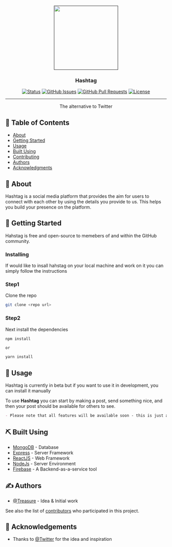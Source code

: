 <p align="center">
  <a href="" rel="noopener">
 <img width=200px height=200px src="public/hashtag_logo.png"></a>
</p>

<h3 align="center">Hashtag</h3>

<div align="center">

[![Status](https://img.shields.io/badge/status-active-success.svg)]()
[![GitHub Issues](https://img.shields.io/github/issues/creative-tutorials/hashtag)](https://github.com/creative-tutorials/hashtag/issues)
[![GitHub Pull Requests](https://img.shields.io/github/issues-pr/creative-tutorials/hashtag)](https://github.com/creative-tutorials/hashtag/issues)
[![License](https://img.shields.io/badge/license-MIT-blue.svg)](/LICENSE)

</div>

---

<p align="center"> The alternative to Twitter
    <br> 
</p>

## 📝 Table of Contents

- [About](#about)
- [Getting Started](#getting_started)
- [Usage](#usage)
- [Built Using](#built_using)
- [Contributing](../CONTRIBUTING.md)
- [Authors](#authors)
- [Acknowledgments](#acknowledgement)

## 🧐 About <a name = "about"></a>

Hashtag is a social media platform that provides the aim for users to connect with each other by using the details you provide to us. This helps you build your presence on the platform.

## 🏁 Getting Started <a name = "getting_started"></a>

Hahstag is free and open-source to memebers of and within the GitHub community.

### Installing

If would like to insall hahstag on your local machine and work on it you can simply follow the instructions

### Step1

Clone the repo

```bash
git clone <repo url>
```

### Step2

Next install the dependencies

```bash
npm install
```

`or`

```bash
yarn install
```

## 🎈 Usage <a name="usage"></a>

Hashtag is currently in beta but if you want to use it in development, you can install it manually

To use **Hashtag** you can start by making a post, send something nice, and then your post should be available for others to see.

```md
- Please note that all features will be available soon - this is just a development feature, and still on beta release
```

## ⛏️ Built Using <a name = "built_using"></a>

- [MongoDB](https://www.mongodb.com/) - Database
- [Express](https://expressjs.com/) - Server Framework
- [ReactJS](https://vuejs.org/) - Web Framework
- [NodeJs](https://nodejs.org/en/) - Server Environment
- [Firebase](https://firebase.google.com/) - A Backend-as-a-service tool

## ✍️ Authors <a name = "authors"></a>

- [@Treasure](https://github.com/creative-tutorials) - Idea & Initial work

See also the list of [contributors](https://github.com/creative-tutorials/hashtag/contributors) who participated in this project.

## 🎉 Acknowledgements <a name = "acknowledgement"></a>

<!-- - Hat tip to anyone whose code was used -->
- Thanks to [@Twitter](https://twitter.com/) for the idea and inspiration
<!-- - References -->
